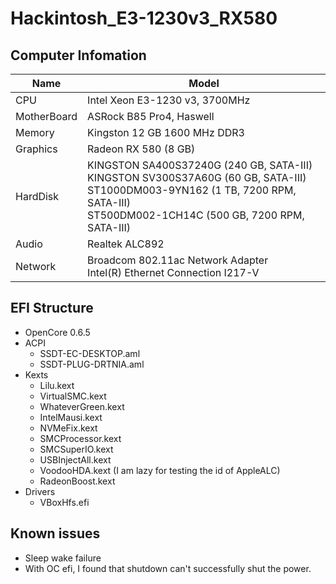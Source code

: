 # Hackintosh_E3-1230v3_RX580

## Computer Infomation
|Name|Model|
|----|----|
|CPU|Intel Xeon E3-1230 v3, 3700MHz|
|MotherBoard|ASRock B85 Pro4, Haswell|
|Memory|Kingston 12 GB 1600 MHz DDR3|
|Graphics|Radeon RX 580 (8 GB)|
|HardDisk|KINGSTON SA400S37240G (240 GB, SATA-III)<br>KINGSTON SV300S37A60G (60 GB, SATA-III)<br>ST1000DM003-9YN162 (1 TB, 7200 RPM, SATA-III)<br>ST500DM002-1CH14C (500 GB, 7200 RPM, SATA-III)|
|Audio|Realtek ALC892|
|Network|Broadcom 802.11ac Network Adapter<br>Intel(R) Ethernet Connection I217-V|

## EFI Structure
+ OpenCore 0.6.5
+ ACPI
  + SSDT-EC-DESKTOP.aml
  + SSDT-PLUG-DRTNIA.aml
+ Kexts
  + Lilu.kext
  + VirtualSMC.kext
  + WhateverGreen.kext
  + IntelMausi.kext
  + NVMeFix.kext
  + SMCProcessor.kext
  + SMCSuperIO.kext
  + USBInjectAll.kext
  + VoodooHDA.kext (I am lazy for testing the id of AppleALC)
  + RadeonBoost.kext
+ Drivers
  + VBoxHfs.efi
  
## Known issues
  + Sleep wake failure
  + With OC efi, I found that shutdown can't successfully shut the power.
